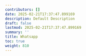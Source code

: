 ```yaml
---
contributors: []
date: 2025-02-21T17:37:47.899169
description: Default Description
draft: false
lastmod: 2025-02-21T17:37:47.899169
summary: ''
title: Whatsapp
toc: true
weight: 810
---
```



